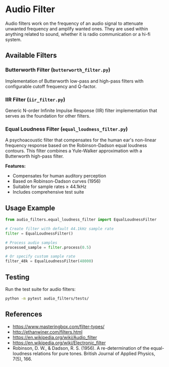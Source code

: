 # Audio Filter

Audio filters work on the frequency of an audio signal to attenuate unwanted frequency and amplify wanted ones.
They are used within anything related to sound, whether it is radio communication or a hi-fi system.

## Available Filters

### Butterworth Filter (`butterworth_filter.py`)
Implementation of Butterworth low-pass and high-pass filters with configurable cutoff frequency and Q-factor.

### IIR Filter (`iir_filter.py`)
Generic N-order Infinite Impulse Response (IIR) filter implementation that serves as the foundation for other filters.

### Equal Loudness Filter (`equal_loudness_filter.py`)
A psychoacoustic filter that compensates for the human ear's non-linear frequency response based on the Robinson-Dadson equal loudness contours. This filter combines a Yule-Walker approximation with a Butterworth high-pass filter.

**Features:**
- Compensates for human auditory perception
- Based on Robinson-Dadson curves (1956)
- Suitable for sample rates ≥ 44.1kHz
- Includes comprehensive test suite

## Usage Example

```python
from audio_filters.equal_loudness_filter import EqualLoudnessFilter

# Create filter with default 44.1kHz sample rate
filter = EqualLoudnessFilter()

# Process audio samples
processed_sample = filter.process(0.5)

# Or specify custom sample rate
filter_48k = EqualLoudnessFilter(48000)
```

## Testing

Run the test suite for audio filters:
```bash
python -m pytest audio_filters/tests/
```

## References

* <https://www.masteringbox.com/filter-types/>
* <http://ethanwiner.com/filters.html>
* <https://en.wikipedia.org/wiki/Audio_filter>
* <https://en.wikipedia.org/wiki/Electronic_filter>
* Robinson, D. W., & Dadson, R. S. (1956). A re-determination of the equal-loudness relations for pure tones. British Journal of Applied Physics, 7(5), 166.
